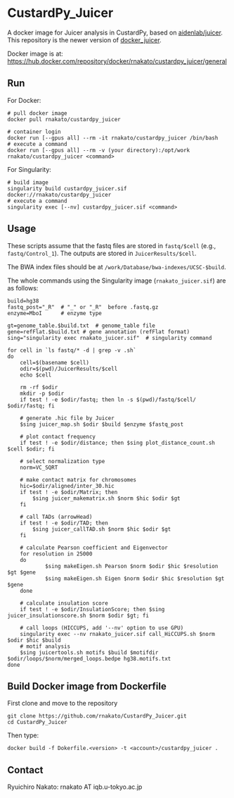 # CustardPy_Juicer

A docker image for Juicer analysis in CustardPy, based on [aidenlab/juicer](https://hub.docker.com/r/aidenlab/juicer).
This repository is the newer version of [docker_juicer](https://github.com/rnakato/docker_juicer).

Docker image is at: https://hub.docker.com/repository/docker/rnakato/custardpy_juicer/general

## Run

For Docker:

    # pull docker image
    docker pull rnakato/custardpy_juicer 

    # container login
    docker run [--gpus all] --rm -it rnakato/custardpy_juicer /bin/bash
    # execute a command
    docker run [--gpus all] --rm -v (your directory):/opt/work rnakato/custardpy_juicer <command>

For Singularity:

    # build image
    singularity build custardpy_juicer.sif docker://rnakato/custardpy_juicer
    # execute a command
    singularity exec [--nv] custardpy_juicer.sif <command>

## Usage

These scripts assume that the fastq files are stored in `fastq/$cell` (e.g., `fastq/Control_1`).
The outputs are stored in `JuicerResults/$cell`.

The BWA index files should be at `/work/Database/bwa-indexes/UCSC-$build`.

The whole commands using the Singularity image (`rnakato_juicer.sif`) are as follows:

    build=hg38
    fastq_post="_R"  # "_" or "_R"  before .fastq.gz
    enzyme=MboI      # enzyme type

    gt=genome_table.$build.txt  # genome_table file
    gene=refFlat.$build.txt # gene annotation (refFlat format)
    sing="singularity exec rnakato_juicer.sif"  # singularity command

    for cell in `ls fastq/* -d | grep -v .sh`
    do
        cell=$(basename $cell)
        odir=$(pwd)/JuicerResults/$cell
        echo $cell

        rm -rf $odir
        mkdir -p $odir
        if test ! -e $odir/fastq; then ln -s $(pwd)/fastq/$cell/ $odir/fastq; fi

        # generate .hic file by Juicer
        $sing juicer_map.sh $odir $build $enzyme $fastq_post

        # plot contact frequency
        if test ! -e $odir/distance; then $sing plot_distance_count.sh $cell $odir; fi

        # select normalization type
        norm=VC_SQRT

        # make contact matrix for chromosomes
        hic=$odir/aligned/inter_30.hic
        if test ! -e $odir/Matrix; then
            $sing juicer_makematrix.sh $norm $hic $odir $gt
        fi

        # call TADs (arrowHead)
        if test ! -e $odir/TAD; then
            $sing juicer_callTAD.sh $norm $hic $odir $gt
        fi

        # calculate Pearson coefficient and Eigenvector
        for resolution in 25000
        do
                $sing makeEigen.sh Pearson $norm $odir $hic $resolution $gt $gene
                $sing makeEigen.sh Eigen $norm $odir $hic $resolution $gt $gene
        done

        # calculate insulation score
        if test ! -e $odir/InsulationScore; then $sing juicer_insulationscore.sh $norm $odir $gt; fi

        # call loops (HICCUPS, add '--nv' option to use GPU)
        singularity exec --nv rnakato_juicer.sif call_HiCCUPS.sh $norm $odir $hic $build
        # motif analysis
        $sing juicertools.sh motifs $build $motifdir $odir/loops/$norm/merged_loops.bedpe hg38.motifs.txt
    done


## Build Docker image from Dockerfile
First clone and move to the repository

    git clone https://github.com/rnakato/CustardPy_Juicer.git
    cd CustardPy_Juicer

Then type:

    docker build -f Dokerfile.<version> -t <account>/custardpy_juicer .

## Contact

Ryuichiro Nakato: rnakato AT iqb.u-tokyo.ac.jp
